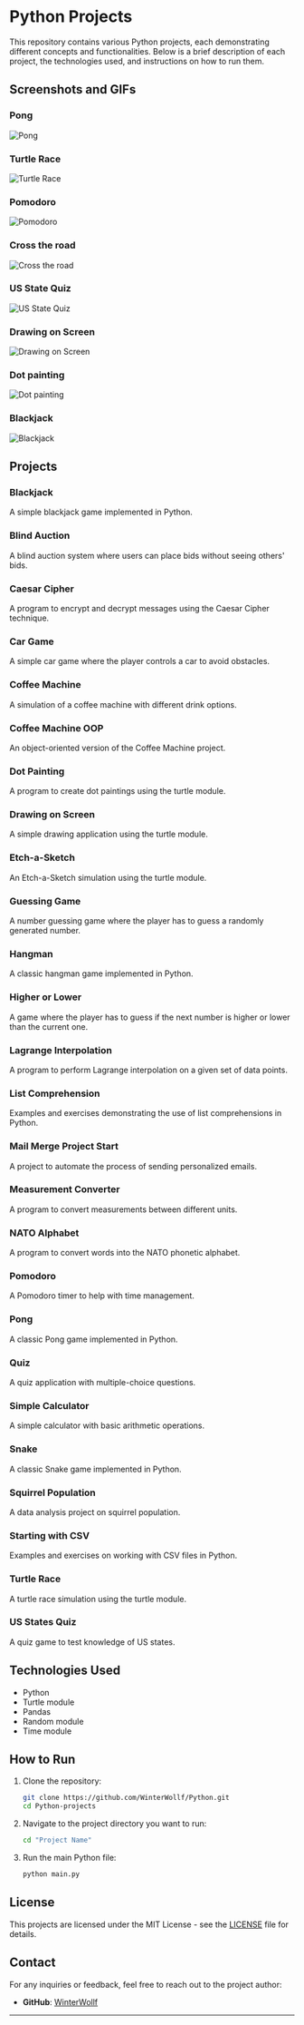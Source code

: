 # Python Projects

This repository contains various Python projects, each demonstrating different concepts and functionalities. Below is a brief description of each project, the technologies used, and instructions on how to run them.

## Screenshots and GIFs

### Pong
![Pong](screenshots/pong.gif)

### Turtle Race
![Turtle Race](screenshots/turtleRace.gif)

### Pomodoro
![Pomodoro](screenshots/pomodoro.gif)

### Cross the road
![Cross the road](screenshots/crossTheRoad.gif)

### US State Quiz
![US State Quiz](screenshots/USStatesQuiz.png)

### Drawing on Screen
![Drawing on Screen](screenshots/drawingOnScreen.gif)

### Dot painting
![Dot painting](screenshots/dotPainting.gif)

### Blackjack
![Blackjack](screenshots/blackjack.png)



## Projects

### Blackjack
A simple blackjack game implemented in Python.

### Blind Auction
A blind auction system where users can place bids without seeing others' bids.

### Caesar Cipher
A program to encrypt and decrypt messages using the Caesar Cipher technique.

### Car Game
A simple car game where the player controls a car to avoid obstacles.

### Coffee Machine
A simulation of a coffee machine with different drink options.

### Coffee Machine OOP
An object-oriented version of the Coffee Machine project.

### Dot Painting
A program to create dot paintings using the turtle module.

### Drawing on Screen
A simple drawing application using the turtle module.

### Etch-a-Sketch
An Etch-a-Sketch simulation using the turtle module.

### Guessing Game
A number guessing game where the player has to guess a randomly generated number.

### Hangman
A classic hangman game implemented in Python.

### Higher or Lower
A game where the player has to guess if the next number is higher or lower than the current one.

### Lagrange Interpolation
A program to perform Lagrange interpolation on a given set of data points.

### List Comprehension
Examples and exercises demonstrating the use of list comprehensions in Python.

### Mail Merge Project Start
A project to automate the process of sending personalized emails.

### Measurement Converter
A program to convert measurements between different units.

### NATO Alphabet
A program to convert words into the NATO phonetic alphabet.

### Pomodoro
A Pomodoro timer to help with time management.

### Pong
A classic Pong game implemented in Python.

### Quiz
A quiz application with multiple-choice questions.

### Simple Calculator
A simple calculator with basic arithmetic operations.

### Snake
A classic Snake game implemented in Python.

### Squirrel Population
A data analysis project on squirrel population.

### Starting with CSV
Examples and exercises on working with CSV files in Python.

### Turtle Race
A turtle race simulation using the turtle module.

### US States Quiz
A quiz game to test knowledge of US states.

## Technologies Used

- Python
- Turtle module
- Pandas
- Random module
- Time module

## How to Run

1. Clone the repository:
    ```sh
    git clone https://github.com/WinterWollf/Python.git
    cd Python-projects
    ```

2. Navigate to the project directory you want to run:
    ```sh
    cd "Project Name"
    ```

3. Run the main Python file:
    ```sh
    python main.py
    ```

## License

This projects are licensed under the MIT License - see the [LICENSE](LICENSE.txt) file for details.

## Contact

For any inquiries or feedback, feel free to reach out to the project author:
- **GitHub**: [WinterWollf](https://github.com/WinterWollf)

---